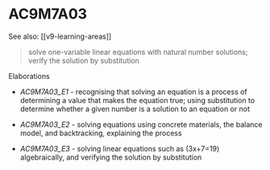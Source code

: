 
# AC9M7A03 

See also: [[v9-learning-areas]]

> solve one-variable linear equations with natural number solutions; verify the solution by substitution

Elaborations


- _AC9M7A03_E1_ - recognising that solving an equation is a process of determining a value that makes the equation true; using substitution to determine whether a given number is a solution to an equation or not

- _AC9M7A03_E2_ - solving equations using concrete materials, the balance model, and backtracking, explaining the process

- _AC9M7A03_E3_ - solving linear equations such as \(3x+7=19\) algebraically, and verifying the solution by substitution
